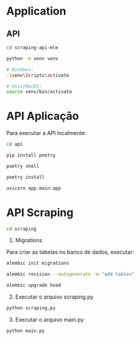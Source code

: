 # Application

## API

```bash
cd scraping-api-mle

python -m venv venv

# Windows:
.\venv\Scripts\activate

# Unix/MacOS:
source venv/bin/activate
```

# API Aplicação

Para executar a API localmente:

```bash
cd api

pip install poetry

poetry shell

poetry install

uvicorn app.main:app
```


# API Scraping


```bash
cd scraping
```

1) Migrations

Para criar as tabelas no banco de dados, executar:



```bash
alembic init migrations

alembic revision --autogenerate -m "add tables"

alembic upgrade head
```


2) Executar o arquivo scraping.py

```bash
python scraping.py
```

3) Executar o arquivo main.py

```bash
python main.py
```
